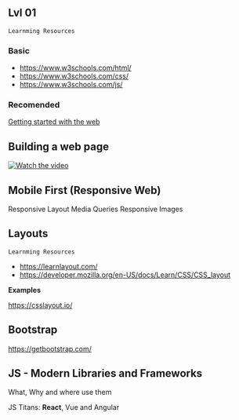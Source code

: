 

## Lvl 01
`Learnming Resources`

### Basic
- https://www.w3schools.com/html/
- https://www.w3schools.com/css/
- https://www.w3schools.com/js/

### Recomended
[Getting started with the web](https://developer.mozilla.org/en-US/docs/Learn/Getting_started_with_the_web)


## Building a web page
[![Watch the video](https://img.youtube.com/vi/Ly6pm8UxZU4/hqdefault.jpg)](https://www.youtube.com/watch?v=Ly6pm8UxZU4&t=121s)

## Mobile First (Responsive Web)
Responsive Layout Media Queries
Responsive Images

## Layouts
`Learnming Resources`

 - https://learnlayout.com/
 - https://developer.mozilla.org/en-US/docs/Learn/CSS/CSS_layout

**Examples**

https://csslayout.io/


## Bootstrap
https://getbootstrap.com/


## JS - Modern Libraries and Frameworks
What, Why and where use them

JS Titans: **React**, Vue and Angular